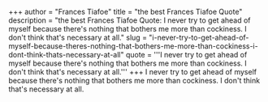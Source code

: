 +++
author = "Frances Tiafoe"
title = "the best Frances Tiafoe Quote"
description = "the best Frances Tiafoe Quote: I never try to get ahead of myself because there's nothing that bothers me more than cockiness. I don't think that's necessary at all."
slug = "i-never-try-to-get-ahead-of-myself-because-theres-nothing-that-bothers-me-more-than-cockiness-i-dont-think-thats-necessary-at-all"
quote = '''I never try to get ahead of myself because there's nothing that bothers me more than cockiness. I don't think that's necessary at all.'''
+++
I never try to get ahead of myself because there's nothing that bothers me more than cockiness. I don't think that's necessary at all.
